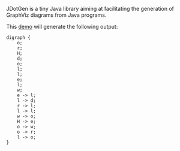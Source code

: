JDotGen is a tiny Java library aiming at facilitating the generation of GraphViz diagrams from Java programs.

This [demo](https://github.com/lhogie/jdotgen/blob/main/src/jdotgen/Demo.java) will generate the following output:
```
digraph {
	o;
	r;
	H;
	d;
	o;
	l;
	l;
	e;
	l;
	w;
	e -> l;
	l -> d;
	r -> l;
	l -> l;
	w -> o;
	H -> e;
	o -> w;
	o -> r;
	l -> o;
}
```
